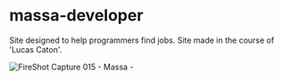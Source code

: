 # massa-developer
Site designed to help programmers find jobs. Site made in the course of 'Lucas Caton'.

![FireShot Capture 015 - Massa - ](https://user-images.githubusercontent.com/69255203/126247149-6dbd79ff-ef9a-4a7d-aaa3-7fd2d01cc5c0.png)
